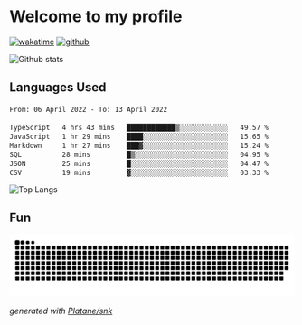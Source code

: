 # Welcome to my profile

[![wakatime](https://wakatime.com/badge/user/82c377cd-a54c-404c-b7df-177b313ca539.svg)](https://wakatime.com/@82c377cd-a54c-404c-b7df-177b313ca539)
[![github](https://img.shields.io/github/followers/xinthose?logo=github&style=plastic)](https://github.com/alanhamlett?tab=followers)

![Github stats](https://github-readme-stats.vercel.app/api?username=xinthose&show_icons=true&theme=radical&count_private=true)

## Languages Used

<!--START_SECTION:waka-->

```text
From: 06 April 2022 - To: 13 April 2022

TypeScript   4 hrs 43 mins   ████████████▒░░░░░░░░░░░░   49.57 %
JavaScript   1 hr 29 mins    ████░░░░░░░░░░░░░░░░░░░░░   15.65 %
Markdown     1 hr 27 mins    ███▓░░░░░░░░░░░░░░░░░░░░░   15.24 %
SQL          28 mins         █▒░░░░░░░░░░░░░░░░░░░░░░░   04.95 %
JSON         25 mins         █░░░░░░░░░░░░░░░░░░░░░░░░   04.47 %
CSV          19 mins         ▓░░░░░░░░░░░░░░░░░░░░░░░░   03.33 %
```

<!--END_SECTION:waka-->

![Top Langs](https://github-readme-stats.vercel.app/api/top-langs/?username=xinthose)

## Fun
![github contribution grid snake animation](https://raw.githubusercontent.com/xinthose/xinthose/output/github-contribution-grid-snake.svg)

_generated with [Platane/snk](https://github.com/Platane/snk)_
